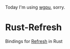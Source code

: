 Today I'm using [wgpu](https://github.com/gfx-rs/wgpu), sorry.

# Rust-Refresh

Bindings for [Refresh](https://github.com/thatcosmonaut/Refresh) in Rust

